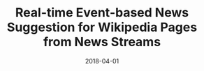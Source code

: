 ---
title: "Real-time Event-based News Suggestion for Wikipedia Pages from News Streams"
collection: publications
permalink: /publication/2018-DBLP_conf_www_LyuF18
date: 2018-04-01
venue: 'Companion of the The Web Conference 2018 on The Web Conference 2018, WWW 2018, Lyon , France, April 23-27, 2018'
---